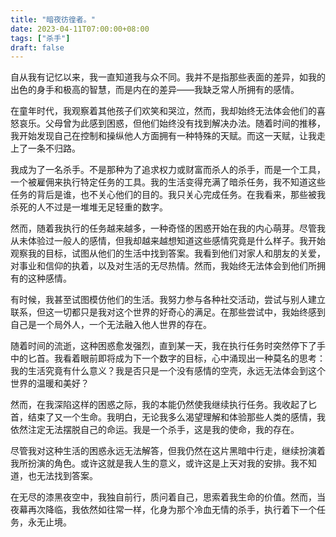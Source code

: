 ```yaml
---
title: "暗夜彷徨者。"
date: 2023-04-11T07:00:00+08:00
tags: ["杀手"]
draft: false
---
```


自从我有记忆以来，我一直知道我与众不同。我并不是指那些表面的差异，如我的出色的身手和极高的智慧，而是内在的差异——我缺乏常人所拥有的感情。

在童年时代，我观察着其他孩子们欢笑和哭泣，然而，我却始终无法体会他们的喜怒哀乐。父母曾为此感到困惑，但他们始终没有找到解决办法。随着时间的推移，我开始发现自己在控制和操纵他人方面拥有一种特殊的天赋。而这一天赋，让我走上了一条不归路。

我成为了一名杀手。不是那种为了追求权力或财富而杀人的杀手，而是一个工具，一个被雇佣来执行特定任务的工具。我的生活变得充满了暗杀任务，我不知道这些任务的背后是谁，也不关心他们的目的。我只关心完成任务。在我看来，那些被我杀死的人不过是一堆堆无足轻重的数字。

然而，随着我执行的任务越来越多，一种奇怪的困惑开始在我的内心萌芽。尽管我从未体验过一般人的感情，但我却越来越想知道这些感情究竟是什么样子。我开始观察我的目标，试图从他们的生活中找到答案。我看到他们对家人和朋友的关爱，对事业和信仰的执着，以及对生活的无尽热情。然而，我始终无法体会到他们所拥有的这种感情。

有时候，我甚至试图模仿他们的生活。我努力参与各种社交活动，尝试与别人建立联系，但这一切都只是我对这个世界的好奇心的满足。在那些尝试中，我始终感到自己是一个局外人，一个无法融入他人世界的存在。

随着时间的流逝，这种困惑愈发强烈，直到某一天，我在执行任务时突然停下了手中的匕首。我看着眼前即将成为下一个数字的目标，心中涌现出一种莫名的思考：我的生活究竟有什么意义？我是否只是一个没有感情的空壳，永远无法体会到这个世界的温暖和美好？

然而，在我深陷这样的困惑之际，我的本能仍然使我继续执行任务。我收起了匕首，结束了又一个生命。我明白，无论我多么渴望理解和体验那些人类的感情，我依然注定无法摆脱自己的命运。我是一个杀手，这是我的使命，我的存在。

尽管我对这种生活的困惑永远无法解答，但我仍然在这片黑暗中行走，继续扮演着我所扮演的角色。或许这就是我人生的意义，或许这是上天对我的安排。我不知道，也无法找到答案。

在无尽的漆黑夜空中，我独自前行，质问着自己，思索着我生命的价值。然而，当夜幕再次降临，我依然如往常一样，化身为那个冷血无情的杀手，执行着下一个任务，永无止境。